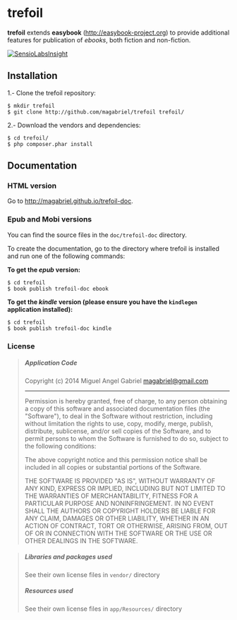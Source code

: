 # trefoil #

**trefoil** extends **easybook** (<http://easybook-project.org>) to provide 
additional features for publication of *ebooks*, both fiction and non-fiction.

[![SensioLabsInsight](https://insight.sensiolabs.com/projects/76f7597a-6ff8-449c-811f-d6a4f38025d6/mini.png)](https://insight.sensiolabs.com/projects/76f7597a-6ff8-449c-811f-d6a4f38025d6)

## Installation ##

1.- Clone the trefoil repository:

```
$ mkdir trefoil
$ git clone http://github.com/magabriel/trefoil trefoil/
```

2.- Download the vendors and dependencies:

```
$ cd trefoil/
$ php composer.phar install
```

## Documentation ##

### HTML version

Go to <http://magabriel.github.io/trefoil-doc>.

### Epub and Mobi versions

You can find the source files in the `doc/trefoil-doc` directory. 

To create the documentation, go to the directory where trefoil is installed and run 
one of the following commands:

**To get the *epub* version:**
 
```
$ cd trefoil
$ book publish trefoil-doc ebook 
```

**To get the *kindle* version (please ensure you have the `kindlegen` application 
installed):**
 
```
$ cd trefoil
$ book publish trefoil-doc kindle
```


### License

> ##### Application Code
> 
> Copyright (c) 2014 Miguel Angel Gabriel <magabriel@gmail.com>
> 
> - - -
> 
> Permission is hereby granted, free of charge, to any person obtaining a copy of
> this software and associated documentation files (the "Software"), to deal in
> the Software without restriction, including without limitation the rights to
> use, copy, modify, merge, publish, distribute, sublicense, and/or sell copies
> of the Software, and to permit persons to whom the Software is furnished to do
> so, subject to the following conditions:
> 
> The above copyright notice and this permission notice shall be included in all
> copies or substantial portions of the Software.
> 
> THE SOFTWARE IS PROVIDED "AS IS", WITHOUT WARRANTY OF ANY KIND, EXPRESS OR
> IMPLIED, INCLUDING BUT NOT LIMITED TO THE WARRANTIES OF MERCHANTABILITY,
> FITNESS FOR A PARTICULAR PURPOSE AND NONINFRINGEMENT. IN NO EVENT SHALL THE
> AUTHORS OR COPYRIGHT HOLDERS BE LIABLE FOR ANY CLAIM, DAMAGES OR OTHER
> LIABILITY, WHETHER IN AN ACTION OF CONTRACT, TORT OR OTHERWISE, ARISING FROM,
> OUT OF OR IN CONNECTION WITH THE SOFTWARE OR THE USE OR OTHER DEALINGS IN THE
> SOFTWARE.

> ##### Libraries and packages used ##
> 
> See their own license files in `vendor/` directory
>
> ##### Resources used ##
>
> See their own license files in `app/Resources/` directory
